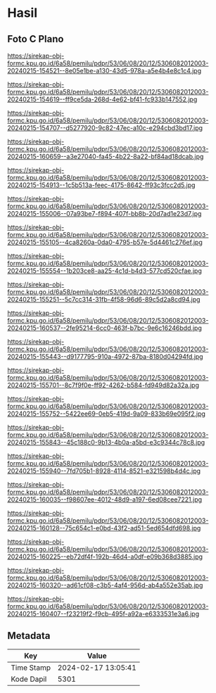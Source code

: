 # Hasil

## Foto C Plano

https://sirekap-obj-formc.kpu.go.id/6a58/pemilu/pdpr/53/06/08/20/12/5306082012003-20240215-154521--8e05e1be-a130-43d5-978a-a5e4b4e8c1c4.jpg

https://sirekap-obj-formc.kpu.go.id/6a58/pemilu/pdpr/53/06/08/20/12/5306082012003-20240215-154619--ff9ce5da-268d-4e62-bf41-fc933b147552.jpg

https://sirekap-obj-formc.kpu.go.id/6a58/pemilu/pdpr/53/06/08/20/12/5306082012003-20240215-154707--d5277920-9c82-47ec-a10c-e294cbd3bd17.jpg

https://sirekap-obj-formc.kpu.go.id/6a58/pemilu/pdpr/53/06/08/20/12/5306082012003-20240215-160659--a3e27040-fa45-4b22-8a22-bf84ad18dcab.jpg

https://sirekap-obj-formc.kpu.go.id/6a58/pemilu/pdpr/53/06/08/20/12/5306082012003-20240215-154913--1c5b513a-feec-4175-8642-ff93c3fcc2d5.jpg

https://sirekap-obj-formc.kpu.go.id/6a58/pemilu/pdpr/53/06/08/20/12/5306082012003-20240215-155006--07a93be7-f894-407f-bb8b-20d7ad1e23d7.jpg

https://sirekap-obj-formc.kpu.go.id/6a58/pemilu/pdpr/53/06/08/20/12/5306082012003-20240215-155105--4ca8260a-0da0-4795-b57e-5d4461c276ef.jpg

https://sirekap-obj-formc.kpu.go.id/6a58/pemilu/pdpr/53/06/08/20/12/5306082012003-20240215-155554--1b203ce8-aa25-4c1d-b4d3-577cd520cfae.jpg

https://sirekap-obj-formc.kpu.go.id/6a58/pemilu/pdpr/53/06/08/20/12/5306082012003-20240215-155251--5c7cc314-31fb-4f58-96d6-89c5d2a8cd94.jpg

https://sirekap-obj-formc.kpu.go.id/6a58/pemilu/pdpr/53/06/08/20/12/5306082012003-20240215-160537--2fe95214-6cc0-463f-b7bc-9e6c16246bdd.jpg

https://sirekap-obj-formc.kpu.go.id/6a58/pemilu/pdpr/53/06/08/20/12/5306082012003-20240215-155443--d9177795-910a-4972-87ba-8180d04294fd.jpg

https://sirekap-obj-formc.kpu.go.id/6a58/pemilu/pdpr/53/06/08/20/12/5306082012003-20240215-155701--8c7f9f0e-ff92-4262-b584-fd949d82a32a.jpg

https://sirekap-obj-formc.kpu.go.id/6a58/pemilu/pdpr/53/06/08/20/12/5306082012003-20240215-155752--5422ee69-0eb5-419d-9a09-833b69e095f2.jpg

https://sirekap-obj-formc.kpu.go.id/6a58/pemilu/pdpr/53/06/08/20/12/5306082012003-20240215-155843--45c188c0-9b13-4b0a-a5bd-e3c9344c78c8.jpg

https://sirekap-obj-formc.kpu.go.id/6a58/pemilu/pdpr/53/06/08/20/12/5306082012003-20240215-155940--7fd705b1-8928-4114-8521-e321598b4d4c.jpg

https://sirekap-obj-formc.kpu.go.id/6a58/pemilu/pdpr/53/06/08/20/12/5306082012003-20240215-160035--f98607ee-4012-48d9-a197-6ed08cee7221.jpg

https://sirekap-obj-formc.kpu.go.id/6a58/pemilu/pdpr/53/06/08/20/12/5306082012003-20240215-160128--75c654c1-e0bd-43f2-ad51-5ed654dfd698.jpg

https://sirekap-obj-formc.kpu.go.id/6a58/pemilu/pdpr/53/06/08/20/12/5306082012003-20240215-160225--eb72df4f-192b-46d4-a0df-e09b368d3885.jpg

https://sirekap-obj-formc.kpu.go.id/6a58/pemilu/pdpr/53/06/08/20/12/5306082012003-20240215-160320--ad61cf08-c3b5-4af4-956d-ab4a552e35ab.jpg

https://sirekap-obj-formc.kpu.go.id/6a58/pemilu/pdpr/53/06/08/20/12/5306082012003-20240215-160407--f23219f2-f9cb-495f-a92a-e6333531e3a6.jpg


## Metadata

| Key        | Value               |
| ---------- | ------------------- |
| Time Stamp | 2024-02-17 13:05:41 |
| Kode Dapil | 5301                |



